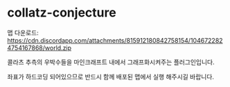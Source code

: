 # collatz-conjecture
맵 다운로드: https://cdn.discordapp.com/attachments/815912180842758154/1046722824754167868/world.zip

콜라츠 추측의 우박수들을 마인크래프트 내에서 그래프화시켜주는 플러그인입니다.

좌표가 하드코딩 되어있으므로 반드시 함께 배포된 맵에서 실행 해주시길 바랍니다.
